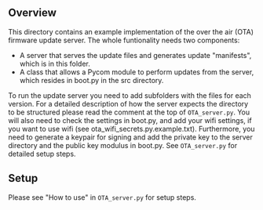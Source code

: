 Overview
--------

This directory contains an example implementation of the over the air (OTA)
firmware update server. The whole funtionality needs two components:
  - A server that serves the update files and generates update "manifests", which is in this folder.
  - A class that allows a Pycom module to perform updates from the server, which resides in boot.py in the src directory.

To run the update server you need to add subfolders with the files for each version.
For a detailed description of how the server expects the directory to be structured
please read the comment at the top of `OTA_server.py`. You will also
need to check the settings in boot.py, and add your wifi settings, if you want to use wifi
(see ota_wifi_secrets.py.example.txt). Furthermore, you need to generate a keypair for signing and add
the private key to the server directory and the public key modulus in boot.py. See `OTA_server.py`
for detailed setup steps.

Setup
-----
Please see "How to use" in `OTA_server.py` for setup steps.
